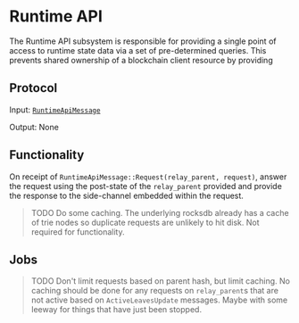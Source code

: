 # Runtime API

The Runtime API subsystem is responsible for providing a single point of access to runtime state data via a set of pre-determined queries. This prevents shared ownership of a blockchain client resource by providing

## Protocol

Input: [`RuntimeApiMessage`](../../types/overseer-protocol.md#runtime-api-message)

Output: None

## Functionality

On receipt of `RuntimeApiMessage::Request(relay_parent, request)`, answer the request using the post-state of the `relay_parent` provided and provide the response to the side-channel embedded within the request.

> TODO Do some caching. The underlying rocksdb already has a cache of trie nodes so duplicate requests are unlikely to hit disk. Not required for functionality.

## Jobs

> TODO Don't limit requests based on parent hash, but limit caching. No caching should be done for any requests on `relay_parent`s that are not active based on `ActiveLeavesUpdate` messages. Maybe with some leeway for things that have just been stopped.
